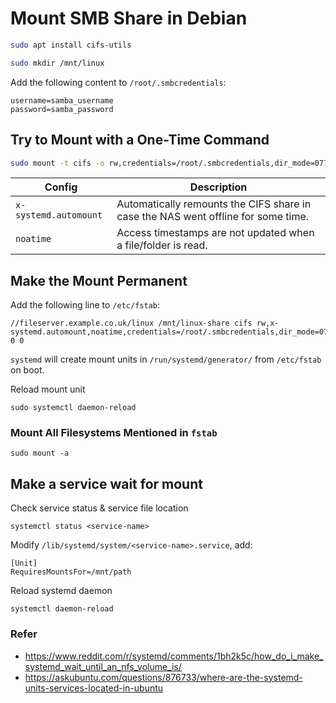 # Mount SMB Share in Debian

```bash
sudo apt install cifs-utils
```

```bash
sudo mkdir /mnt/linux
```

Add the following content to `/root/.smbcredentials`:
```text
username=samba_username
password=samba_password
```

## Try to Mount with a One-Time Command
```bash
sudo mount -t cifs -o rw,credentials=/root/.smbcredentials,dir_mode=0775,file_mode=0775,uid=1000,gid=1000 //fileserver.example.co.uk/linux /mnt/linux
```
|Config|Description|
|---|---|
|`x-systemd.automount` | Automatically remounts the CIFS share in case the NAS went offline for some time.|
|`noatime` | Access timestamps are not updated when a file/folder is read.|

## Make the Mount Permanent
Add the following line to `/etc/fstab`:
```text
//fileserver.example.co.uk/linux /mnt/linux-share cifs rw,x-systemd.automount,noatime,credentials=/root/.smbcredentials,dir_mode=0775,file_mode=0775,uid=1000,gid=1000 0 0
```
`systemd` will create mount units in `/run/systemd/generator/` from `/etc/fstab` on boot.

Reload mount unit

    sudo systemctl daemon-reload

### Mount All Filesystems Mentioned in `fstab`

    sudo mount -a

## Make a service wait for mount

Check <service-name> service status & service file location

    systemctl status <service-name>

Modify `/lib/systemd/system/<service-name>.service`, add:

    [Unit]
    RequiresMountsFor=/mnt/path

Reload systemd daemon

    systemctl daemon-reload

### Refer
- https://www.reddit.com/r/systemd/comments/1bh2k5c/how_do_i_make_systemd_wait_until_an_nfs_volume_is/
- https://askubuntu.com/questions/876733/where-are-the-systemd-units-services-located-in-ubuntu